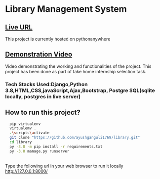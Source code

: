 # Library Management System<br/>
## <a href = "http://ayushganguli.pythonanywhere.com/">Live URL</a>
 This project is currently hosted on pythonanywhere
## <a href = "https://drive.google.com/file/d/105JgcLOzbaZz0U5cUqHUa70U5xycprlV/view?usp=sharing">Demonstration Video</a>
Video demonstrating the working and functionalities of the project.
This project has been done as part of take home internship selection task.<br>
### <b>Tech Stacks Used:</b>Django,Python 3.8,HTML,CSS,javaScript,Ajax,Bootstrap, Postgre SQL(sqlite locally, postgres in live server)
## How to run this project?
```bash
  pip virtualenv
  virtualemv .
  .\scripts\activate
  git clone "https://github.com/ayushganguli1769/library.git"
  cd library
  py -3.8 -m pip install -r requirements.txt
  py -3.8 manage.py runserver
 ```

</br> Type the following url in your web browser to run it locally http://127.0.0.1:8000/  </br>
